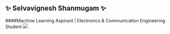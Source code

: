 ## ✨ Selvavignesh Shanmugam ✨

####Machine Learning Aspirant | Electronics & Communication Engineering Student
![](https://images.youracclaim.com/size/340x340/images/6b6169d0-9c67-4550-893d-1a63f18394d7/Machine_Learning_Essentials.png)


